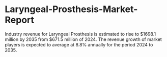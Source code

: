 # Laryngeal-Prosthesis-Market-Report
Industry revenue for Laryngeal Prosthesis is estimated to rise to $1698.1 million by 2035 from $671.5 million of 2024. The revenue growth of market players is expected to average at 8.8% annually for the period 2024 to 2035.
